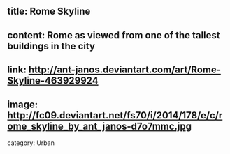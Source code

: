 title: Rome Skyline
----
content: Rome as viewed from one of the tallest buildings in the city
----
link: http://ant-janos.deviantart.com/art/Rome-Skyline-463929924
----
image: http://fc09.deviantart.net/fs70/i/2014/178/e/c/rome_skyline_by_ant_janos-d7o7mmc.jpg
----
category: Urban

